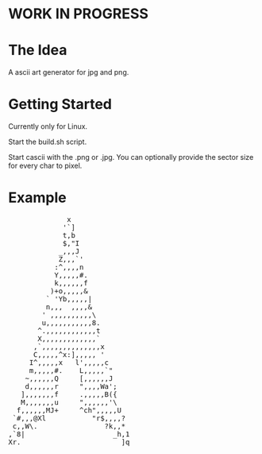 # WORK IN PROGRESS

# The Idea
A ascii art generator for jpg and png.

# Getting Started
Currently only for Linux.

Start the build.sh script.

Start cascii with the .png or .jpg. You can optionally provide the sector size for every char to pixel.

# Example

<pre>
              x
             '`]
             t,b
             $,"I
            _,,,J
            Z,,,`'
           :^,,,,n
           Y,,,,,#.
           k,,,,,,f
          )+o,,,,,&
         ` 'Yb,,,,,|
         n,,,  ,,,,&
        ' ,,,,,,,,,,\
        u,,,,,,,,,,,8.
       ^.,,,,,,,,,,,,t
       X,,,,,,,,,,,,,`
      ,`,,,,,,,,,,,,,,x
      C,,,,,^x:],,,,, '
     I^,,,,,x   l',,,,,c
     m,,,,,#.    L,,,,,`"
    ~,,,,,,Q     [,,,,,,J
    d,,,,,,r     ",,,,Wa';
   ],,,,,,,f     .,,,,,B({
   M,,,,,,,u     ",,,,,,'\
  f,,,,,,MJ+     ^ch",,,,,U
 `#,,,@Xl           "r$,,,,?
 c,,W\.                ?k,,*
,`8|                     _h,1
Xr.                        ]q
</pre>
